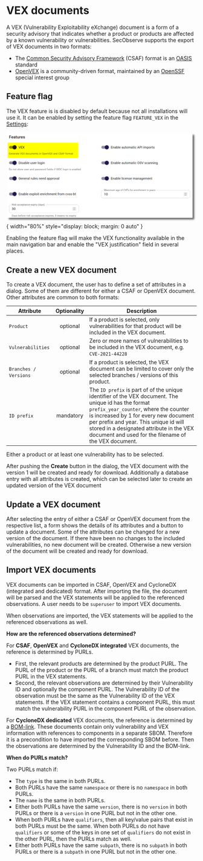 # VEX documents

A VEX (Vulnerability Exploitability eXchange) document is a form of a security advisory that indicates whether a product or products are affected by a known vulnerability or vulnerabilities. SecObserve supports the export of VEX documents in two formats:

* The [Common Security Advisory Framework](https://docs.oasis-open.org/csaf/csaf/v2.0/os/csaf-v2.0-os.html) (CSAF) format is an [OASIS](https://www.oasis-open.org/) standard 
* [OpenVEX](https://github.com/openvex/spec/blob/main/OPENVEX-SPEC.md) is a community-driven format, maintained by an [OpenSSF](https://openssf.org/) special interest group

## Feature flag

The VEX feature is is disabled by default because not all installations will use it. It can be enabled by setting the feature flag `FEATURE_VEX` in the [Settings](../getting_started/configuration.md#admininistration-in-secobserve):

![VEX feature flag](../assets/images/screenshot_vex_feature_flag.png){ width="80%" style="display: block; margin: 0 auto" }

Enabling the feature flag will make the VEX functionality available in the main navigation bar and enable the "VEX justification" field in several places.


## Create a new VEX document

To create a VEX document, the user has to define a set of attributes in a dialog. Some of them are different for either a CSAF or OpenVEX document. Other attributes are common to both formats:

| Attribute             | Optionality | Description |
|-----------------------|:-----------:|-------------|
| `Product`             | optional    | If a product is selected, only vulnerabilities for that product will be included in the VEX document. |
| `Vulnerabilities`     | optional    | Zero or more names of vulnerabilities to be included in the VEX document, e.g. `CVE-2021-44228` |
| `Branches / Versions` | optional    | If a product is selected, the VEX document can be limited to cover only the selected branches / versions of this product. |
| `ID prefix`           | mandatory   | The `ID prefix` is part of of the unique identifier of the VEX document. The unique id has the format `prefix_year_counter`, where the counter is increased by 1 for every new document per prefix and year. This unique id will stored in a designated attribute in the VEX document and used for the filename of the VEX document. |

Either a product or at least one vulnerability has to be selected.

After pushing the **Create** button in the dialog, the VEX document with the version 1 will be created and ready for download. Additionally a database entry with all attributes is created, which can be selected later to create an updated version of the VEX document


## Update a VEX document

After selecting the entry of either a CSAF or OpenVEX document from the respective list, a form shows the details of its attributes and a button to update a document. Some of the attributes can be changed for a new version of the document. If there have been no changes to the included vulnerabilities, no new document will be created. Otherwise a new version of the document will be created and ready for download.


## Import VEX documents

VEX documents can be imported in CSAF, OpenVEX and CycloneDX (integrated and dedicated) format. After importing the file, the document will be parsed and the VEX statements will be applied to the referenced observations. A user needs to be `superuser` to import VEX documents. 

When observations are imported, the VEX statements will be applied to the referenced observations as well.

**How are the referenced observations determined?**

For **CSAF**, **OpenVEX** and **CycloneDX integrated** VEX documents, the reference is determined by PURLs. 

* First, the relevant products are determined by the product PURL. The PURL of the product or the PURL of a branch must match the product PURL in the VEX statements.  
* Second, the relevant observations are determined by their Vulnerability ID and optionally the component PURL. The Vulnerability ID of the observation must be the same as the Vulnerability ID of the VEX statements. If the VEX statement contains a component PURL, this must match the vulnerability PURL in the component PURL of the observation.

For **CycloneDX dedicated** VEX documents, the reference is determined by a [BOM-link](https://cyclonedx.org/capabilities/bomlink/). These documents contain only vulnerability and VEX information with references to components in a separate SBOM. Therefore it is a precondition to have imported the corresponding SBOM before. Then the observations are determined by the Vulnerability ID and the BOM-link.

**When do PURLs match?**

Two PURLs match if:

* The `type` is the same in both PURLs.
* Both PURLs have the same `namespace` or there is no `namespace` in both PURLs.
* The `name` is the same in both PURLs.
* Either both PURLs have the same `version`, there is no `version` in both PURLs or there is a `version` in one PURL but not in the other one.
* When both PURLs have `qualifiers`, then all key/value pairs that exist in both PURLs must be the same. When both PURLs do not have `qualifiers` or some of the keys in one set of `qualifiers` do not exist in the other PURL, then the PURLs match as well.
* Either both PURLs have the same `subpath`, there is no `subpath` in both PURLs or there is a `subpath` in one PURL but not in the other one.
